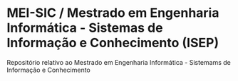 # MEI-SIC / Mestrado em Engenharia Informática - Sistemas de Informação e Conhecimento (ISEP)

Repositório relativo ao Mestrado em Engenharia Informática - Sistemams de Informação e Conhecimento
